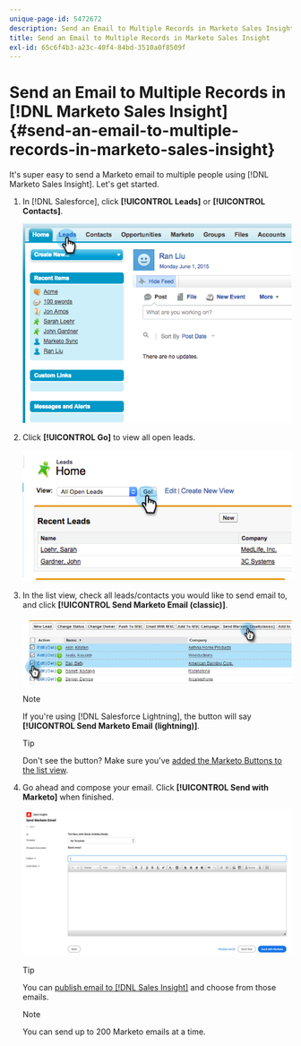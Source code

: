 ```yaml
---
unique-page-id: 5472672
description: Send an Email to Multiple Records in Marketo Sales Insight - Marketo Docs - Product Documentation
title: Send an Email to Multiple Records in Marketo Sales Insight
exl-id: 65c6f4b3-a23c-40f4-84bd-3510a0f8509f
---
```

# Send an Email to Multiple Records in [!DNL Marketo Sales Insight] {#send-an-email-to-multiple-records-in-marketo-sales-insight}

It's super easy to send a Marketo email to multiple people using [!DNL Marketo Sales Insight]. Let's get started.

1. In [!DNL Salesforce], click **[!UICONTROL Leads]** or **[!UICONTROL Contacts]**.

   ![](assets/send-an-email-to-multiple-records-in-marketo-sales-insight-1.png)

1. Click **[!UICONTROL Go]** to view all open leads.

   ![](assets/send-an-email-to-multiple-records-in-marketo-sales-insight-2.png)

1. In the list view, check all leads/contacts you would like to send email to, and click **[!UICONTROL Send Marketo Email (classic)]**.

   ![](assets/send-an-email-to-multiple-records-in-marketo-sales-insight-3.png)

   >[!NOTE]
   >
   >If you're using [!DNL Salesforce Lightning], the button will say **[!UICONTROL Send Marketo Email (lightning)]**.

   >[!TIP]
   >
   >Don't see the button? Make sure you've [added the Marketo Buttons to the list view](/help/marketo/product-docs/marketo-sales-insight/msi-for-salesforce/configuration/add-bulk-action-buttons-to-salesforce-classic.md).

1. Go ahead and compose your email. Click **[!UICONTROL Send with Marketo]** when finished.

   ![](assets/send-an-email-to-multiple-records-in-marketo-sales-insight-4.png)

   >[!TIP]
   >
   >You can [publish email to [!DNL Sales Insight]](/help/marketo/product-docs/marketo-sales-insight/msi-for-salesforce/features/actions-in-the-msi-panel/send-marketo-email/publish-an-email-to-sales-insight.md) and choose from those emails.

   >[!NOTE]
   >
   >You can send up to 200 Marketo emails at a time.

